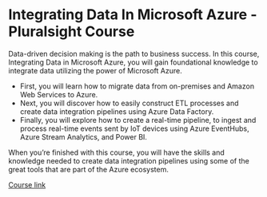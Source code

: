 # Integrating Data In Microsoft Azure - Pluralsight Course

Data-driven decision making is the path to business success. 
In this course, Integrating Data in Microsoft Azure, you will gain foundational knowledge to integrate data utilizing the power of Microsoft Azure. 

- First, you will learn how to migrate data from on-premises and Amazon Web Services to Azure.
- Next, you will discover how to easily construct ETL processes and create data integration pipelines using Azure Data Factory. 
- Finally, you will explore how to create a real-time pipeline, to ingest and process real-time events sent by IoT devices using Azure EventHubs, Azure Stream Analytics, and Power BI. 

When you’re finished with this course, you will have the skills and knowledge needed to create data integration pipelines using some of the great tools that are part of the Azure ecosystem.

[Course link](https://pluralsight.com/library/courses/microsoft-azure-data-integrating)
